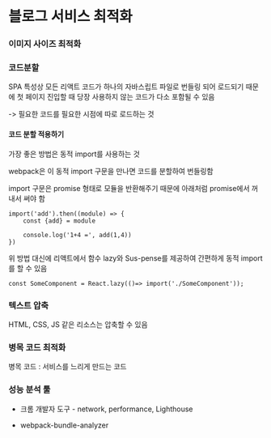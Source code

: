 # 블로그 서비스 최적화

### 이미지 사이즈 최적화

### 코드분할

SPA 특성상 모든 리액트 코드가 하나의 자바스립트 파일로 번들링 되어 로드되기 때문에 첫 페이지 진입할 때 당장 사용하지 않는 코드가 다소 포함될 수 있음

-> 필요한 코드를 필요한 시점에 따로 로드하는 것

#### 코드 분할 적용하기

가장 좋은 방법은 동적 import를 사용하는 것

webpack은 이 동적 import 구문을 만나면 코드를 분할하여 번들링함

import 구문은 promise 형태로 모듈을 반환해주기 때문에 아래처럼 promise에서 꺼내서 써야 함

```
import('add').then((module) => {
    const {add} = module

    console.log('1+4 =', add(1,4))
})
```

위 방법 대신에 리액트에서 함수 lazy와 Sus-pense를 제공하여 간편하게 동적 import를 할 수 있음

```
const SomeComponent = React.lazy(()=> import('./SomeComponent'));
```

### 텍스트 압축

HTML, CSS, JS 같은 리소스는 압축할 수 있음

### 병목 코드 최적화

병목 코드 : 서비스를 느리게 만드는 코드

### 성능 분석 툴

- 크롬 개발자 도구 - network, performance, Lighthouse

- webpack-bundle-analyzer
